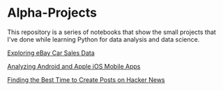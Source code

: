 # Alpha-Projects

This repository is a series of notebooks that show the small projects that I've done while learning Python for data analysis and data science.

[Exploring eBay Car Sales Data](Project_3.ipynb)


[Analyzing Android and Apple iOS Mobile Apps](Project_1.ipynb)


[Finding the Best Time to Create Posts on Hacker News](Project_2.ipynb)
